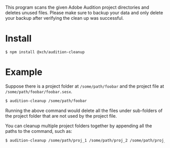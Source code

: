 This program scans the given Adobe Audition project directories and deletes unused files.
Please make sure to backup your data and only delete your backup after verifying the 
clean up was successful.

# Install

```
$ npm install @xch/audition-cleanup
```

# Example

Suppose there is a project folder at `/some/path/foobar` and the project file at
`/some/path/foobar/foobar.sesx`.

```Bash
$ audition-cleanup /some/path/foobar
```

Running the above command would delete all the files under sub-folders of the project 
folder that are not used by the project file.

You can cleanup multiple project folders together by appending all the paths to the 
command, such as:
```Bash
$ audition-cleanup /some/path/proj_1 /some/path/proj_2 /some/path/proj_3
```
